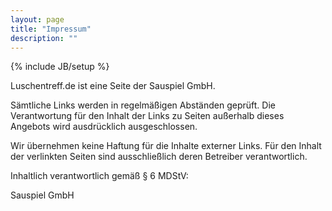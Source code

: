 ```yaml
---
layout: page
title: "Impressum"
description: ""
---
```

{% include JB/setup %}

Luschentreff.de ist eine Seite der Sauspiel GmbH. 

Sämtliche Links werden in regelmäßigen Abständen geprüft. Die
Verantwortung für den Inhalt der Links zu Seiten außerhalb dieses
Angebots wird ausdrücklich ausgeschlossen.

Wir übernehmen keine Haftung für die Inhalte externer Links. Für den
Inhalt der verlinkten Seiten sind ausschließlich deren Betreiber
verantwortlich.

Inhaltlich verantwortlich gemäß § 6 MDStV:

Sauspiel GmbH